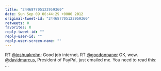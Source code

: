 ```yaml
---
title: "244687705122959360"
date: Sun Sep 09 06:44:29 +0000 2012
original-tweet-id: "244687705122959360"
retweets: 0
favorites: 0
reply-tweet-id: ""
reply-user-id: ""
reply-user-screen-name: ""
---
```

RT <a href="https://twitter.com/joshuakrohn">@joshuakrohn</a>: Good job internet. RT <a href="https://twitter.com/goodonpaper">@goodonpaper</a> OK, wow. <a href="https://twitter.com/davidmarcus,">@davidmarcus,</a> President of PayPal, just emailed me. You need to read this:  ...
